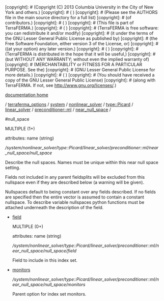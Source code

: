 [copyright]: # (Copyright (C) 2013 Columbia University in the City of New York and others.)
[copyright]: # ( )
[copyright]: # (Please see the AUTHORS file in the main source directory for a full list)
[copyright]: # (of contributors.)
[copyright]: # ( )
[copyright]: # (This file is part of TerraFERMA.)
[copyright]: # ( )
[copyright]: # (TerraFERMA is free software: you can redistribute it and/or modify)
[copyright]: # (it under the terms of the GNU Lesser General Public License as published by)
[copyright]: # (the Free Software Foundation, either version 3 of the License, or)
[copyright]: # ((at your option) any later version.)
[copyright]: # ( )
[copyright]: # (TerraFERMA is distributed in the hope that it will be useful,)
[copyright]: # (but WITHOUT ANY WARRANTY; without even the implied warranty of)
[copyright]: # (MERCHANTABILITY or FITNESS FOR A PARTICULAR PURPOSE. See the)
[copyright]: # (GNU Lesser General Public License for more details.)
[copyright]: # ( )
[copyright]: # (You should have received a copy of the GNU Lesser General Public License)
[copyright]: # (along with TerraFERMA. If not, see <http://www.gnu.org/licenses/>.)

[documentation home](Documentation)

/ [terraferma_options](../../../../../../../terraferma_options) / [system](../../../../../../system) / [nonlinear_solver](../../../../../nonlinear_solver) / [type::Picard](../../../../type__Picard) / [linear_solver](../../../linear_solver) / [preconditioner::ml](../../preconditioner__ml) / [near_null_space](../near_null_space) /

#null_space

MULTIPLE (1+) 

attributes: name (string) 

*/system/nonlinear_solver/type::Picard/linear_solver/preconditioner::ml/near_null_space/null_space*

Describe the null spaces.  Names must be unique within this near null space setting.

Fields not included in any parent fieldsplits will be excluded from this nullspace 
even if they are described below (a warning will be given).

Nullspaces default to being constant over any fields described.  If no fields are specified
then the entire vector is assumed to contain a constant nullspace.  To describe variable
nullspaces python functions must be attached underneath the description of the field.

* [field](null_space/field "child")

    MULTIPLE (0+) 

    attributes: name (string) 

    */system/nonlinear_solver/type::Picard/linear_solver/preconditioner::ml/near_null_space/null_space/field*

    Field to include in this index set.

* [monitors](null_space/monitors "child")

    */system/nonlinear_solver/type::Picard/linear_solver/preconditioner::ml/near_null_space/null_space/monitors*

    Parent option for index set monitors.

[autogenerated]: # (This file was automatically generated from the schema file:/home/cwilson/repos/github/TerraFERMA/TerraFERMA/buckettools/schemas/solvers.rng.)

